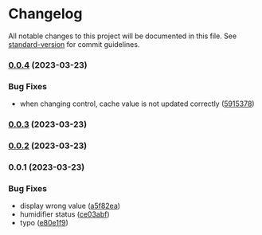 # Changelog

All notable changes to this project will be documented in this file. See [standard-version](https://github.com/conventional-changelog/standard-version) for commit guidelines.

### [0.0.4](https://github.com/dylannlaw/homebridge-daikin-air-purifier/compare/v0.0.3...v0.0.4) (2023-03-23)


### Bug Fixes

* when changing control, cache value is not updated correctly ([5915378](https://github.com/dylannlaw/homebridge-daikin-air-purifier/commit/591537814f7d567e92273b7dfb10801b25354374))

### [0.0.3](https://github.com/dylannlaw/homebridge-daikin-air-purifier/compare/v0.0.2...v0.0.3) (2023-03-23)

### [0.0.2](https://github.com/dylannlaw/homebridge-daikin-air-purifier/compare/v0.0.1...v0.0.2) (2023-03-23)

### 0.0.1 (2023-03-23)


### Bug Fixes

* display wrong value ([a5f82ea](https://github.com/dylannlaw/homebridge-daikin-air-purifier/commit/a5f82ead4c331a71505045c5ab9cfeb9b105f1d9))
* humidifier status ([ce03abf](https://github.com/dylannlaw/homebridge-daikin-air-purifier/commit/ce03abf509d2157ab327b93f19ed2d3426cbd907))
* typo ([e80e1f9](https://github.com/dylannlaw/homebridge-daikin-air-purifier/commit/e80e1f9f20ff1870609540e97da6c3a99e62543c))
